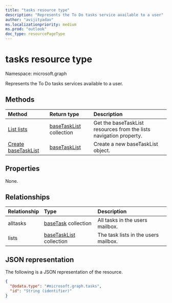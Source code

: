 ```yaml
---
title: "tasks resource type"
description: "Represents the To Do tasks service available to a user"
author: "avijityadav"
ms.localizationpriority: medium
ms.prod: "outlook"
doc_type: resourcePageType
---
```


# tasks resource type

Namespace: microsoft.graph

Represents the To Do tasks services available to a user.

## Methods
|Method|Return type|Description|
|:---|:---|:---|
|[List lists](../api/tasks-list-lists.md)|[baseTaskList](../resources/basetasklist.md) collection|Get the baseTaskList resources from the lists navigation property.|
|[Create baseTaskList](../api/tasks-post-lists.md)|[baseTaskList](../resources/basetasklist.md)|Create a new baseTaskList object.|

## Properties
None.

## Relationships
|Relationship|Type|Description|
|:---|:---|:---|
|alltasks|[baseTask](../resources/basetask.md) collection|All tasks in the users mailbox.|
|lists|[baseTaskList](../resources/basetasklist.md) collection|The task lists in the users mailbox.|

## JSON representation
The following is a JSON representation of the resource.
<!-- {
  "blockType": "resource",
  "keyProperty": "id",
  "@odata.type": "microsoft.graph.tasks",
  "openType": false
}
-->
``` json
{
  "@odata.type": "#microsoft.graph.tasks",
  "id": "String (identifier)"
}
```


